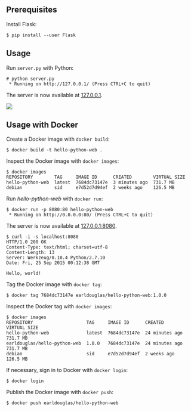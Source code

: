 ## Prerequisites

Install Flask:

```
$ pip install --user Flask
```

## Usage

Run `server.py` with Python:

```
# python server.py
 * Running on http://127.0.0.1/ (Press CTRL+C to quit)
```

The server is now available at [127.0.0.1](http://127.0.0.1/).

![](https://raw.githubusercontent.com/earldouglas/hello-python-web/7b8372497416ab95378f6cdc5f01683ea9e92f23/readme/screenshot.png)

## Usage with Docker

Create a Docker image with `docker build`:

```
$ docker build -t hello-python-web .
```

Inspect the Docker image with `docker images`:

```
$ docker images
REPOSITORY        TAG     IMAGE ID      CREATED        VIRTUAL SIZE
hello-python-web  latest  7684dc73147e  3 minutes ago  731.7 MB
debian            sid     e7d52d7d94ef  2 weeks ago    126.5 MB
```

Run *hello-python-web* with `docker run`:

```
$ docker run -p 8080:80 hello-python-web
 * Running on http://0.0.0.0:80/ (Press CTRL+C to quit)
```

The server is now available at [127.0.0.1:8080](http://127.0.0.1:8080/).

```
$ curl -i -s localhost:8080
HTTP/1.0 200 OK
Content-Type: text/html; charset=utf-8
Content-Length: 13
Server: Werkzeug/0.10.4 Python/2.7.10
Date: Fri, 25 Sep 2015 00:12:38 GMT

Hello, world!
```

Tag the Docker image with `docker tag`:

```
$ docker tag 7684dc73147e earldouglas/hello-python-web:1.0.0
```

Inspect the Docker tag with `docker images`:

```
$ docker images
REPOSITORY                    TAG     IMAGE ID      CREATED         VIRTUAL SIZE
hello-python-web              latest  7684dc73147e  24 minutes ago  731.7 MB
earldouglas/hello-python-web  1.0.0   7684dc73147e  24 minutes ago  731.7 MB
debian                        sid     e7d52d7d94ef  2 weeks ago     126.5 MB
```

If necessary, sign in to Docker with `docker login`:

```
$ docker login
```

Publish the Docker image with `docker push`:

```
$ docker push earldouglas/hello-python-web
```
